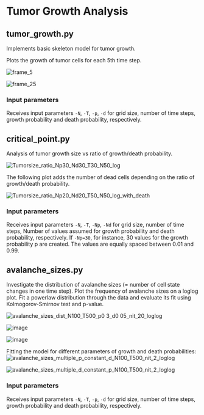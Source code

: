 # Tumor Growth Analysis

## tumor_growth.py
Implements basic skeleton model for tumor growth. 

Plots the growth of tumor cells for each 5th time step. 


![frame_5](https://github.com/user-attachments/assets/3d93e803-d0e7-40e3-b8f2-77fdee8edb88)

![frame_25](https://github.com/user-attachments/assets/314a44e9-1ed4-46df-802b-0ea4a80520b5)


### Input parameters 
Receives input parameters `-N`, `-T`, `-p`, `-d` for grid size, number of time steps, growth probability and death probability, respectively. 


## critical_point.py
Analysis of tumor growth size vs ratio of growth/death probability. 


![Tumorsize_ratio_Np30_Nd30_T30_N50_log](https://github.com/user-attachments/assets/26d07ef0-1b6e-461c-95cf-1db77b9ea78d)

The following plot adds the number of dead cells depending on the ratio of growth/death probability. 

![Tumorsize_ratio_Np20_Nd20_T50_N50_log_with_death](https://github.com/user-attachments/assets/fa2ad329-91b2-408f-b922-fc7a884b6959)


### Input parameters
Receives input parameters `-N`, `-T`, `-Np`, `-Nd` for grid size, number of time steps, Number of values assumed for growth probability and death probability, respectively. If `-Np=30`, for instance, 30 values for the growth probability p are created. The values are equally spaced between 0.01 and 0.99. 

## avalanche_sizes.py
Investigate the distribution of avalanche sizes (= number of cell state changes in one time step). Plot the frequency of avalanche sizes on a loglog plot. Fit a powerlaw distribution through the data and evaluate its fit using Kolmogorov-Smirnov test and p-value. 

![avalanche_sizes_dist_N100_T500_p0 3_d0 05_nit_20_loglog](https://github.com/user-attachments/assets/095c2e2b-9257-4fc5-a1ca-fdc41051d4fc)

![image](https://github.com/user-attachments/assets/8068a2e8-08ec-4739-a5ac-738e845121c5)

![image](https://github.com/user-attachments/assets/3ded5735-d3ef-4133-9720-2c54f1313388)




Fitting the model for different parameters of growth and death probabilities: 
![avalanche_sizes_multiple_p_constant_d_N100_T500_nit_2_loglog](https://github.com/user-attachments/assets/31275915-bce7-418f-b596-281935a8d05f)

![avalanche_sizes_multiple_d_constant_p_N100_T500_nit_2_loglog](https://github.com/user-attachments/assets/ba99e092-04c0-40d9-b935-600a3ca8e148)



### Input parameters
Receives input parameters `-N`, `-T`, `-p`, `-d` for grid size, number of time steps, growth probability and death probability, respectively. 




